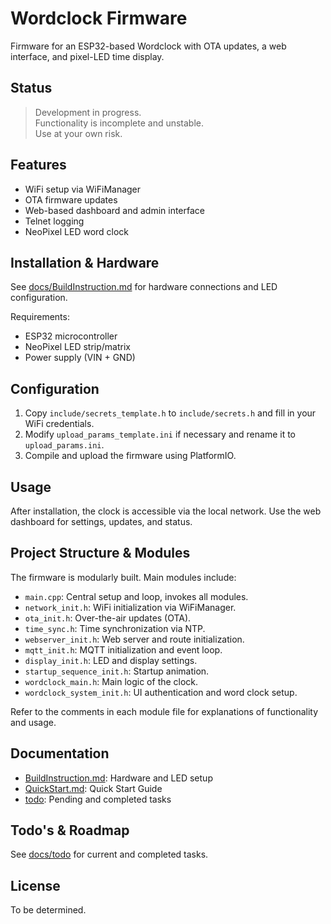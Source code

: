 # Wordclock Firmware

Firmware for an ESP32-based Wordclock with OTA updates, a web interface, and pixel-LED time display.

## Status

> Development in progress.  
> Functionality is incomplete and unstable.  
> Use at your own risk.

## Features

- WiFi setup via WiFiManager
- OTA firmware updates
- Web-based dashboard and admin interface
- Telnet logging
- NeoPixel LED word clock

## Installation & Hardware

See [docs/BuildInstruction.md](docs/BuildInstruction.md) for hardware connections and LED configuration.

Requirements:
- ESP32 microcontroller
- NeoPixel LED strip/matrix
- Power supply (VIN + GND)

## Configuration

1. Copy `include/secrets_template.h` to `include/secrets.h` and fill in your WiFi credentials.
2. Modify `upload_params_template.ini` if necessary and rename it to `upload_params.ini`.
3. Compile and upload the firmware using PlatformIO.

## Usage

After installation, the clock is accessible via the local network. Use the web dashboard for settings, updates, and status.

## Project Structure & Modules

The firmware is modularly built. Main modules include:

- `main.cpp`: Central setup and loop, invokes all modules.
- `network_init.h`: WiFi initialization via WiFiManager.
- `ota_init.h`: Over-the-air updates (OTA).
- `time_sync.h`: Time synchronization via NTP.
- `webserver_init.h`: Web server and route initialization.
- `mqtt_init.h`: MQTT initialization and event loop.
- `display_init.h`: LED and display settings.
- `startup_sequence_init.h`: Startup animation.
- `wordclock_main.h`: Main logic of the clock.
- `wordclock_system_init.h`: UI authentication and word clock setup.

Refer to the comments in each module file for explanations of functionality and usage.

## Documentation

- [BuildInstruction.md](docs/BuildInstruction.md): Hardware and LED setup
- [QuickStart.md](docs/QuickStart.md): Quick Start Guide
- [todo](docs/todo): Pending and completed tasks

## Todo's & Roadmap

See [docs/todo](docs/todo) for current and completed tasks.

## License

To be determined.